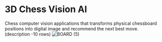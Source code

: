 # 3D Chess Vision AI
Chess computer vision applications that transforms physical chessboard positions into digital image and recommend the next best move.
(description -10 rows)
![BOARD (5)](https://github.com/patrick25076/chess-vision-ai/assets/113384811/988978e2-b0e0-4117-ba84-89e0c255d565)



